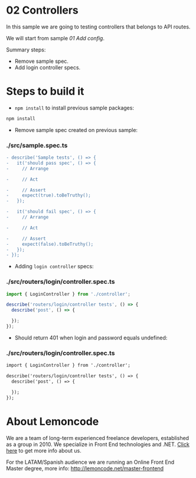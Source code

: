 # 02 Controllers

In this sample we are going to testing controllers that belongs to API routes.

We will start from sample _01 Add config_.

Summary steps:
 - Remove sample spec.
 - Add login controller specs.

# Steps to build it

- `npm install` to install previous sample packages:

```bash
npm install
```

- Remove sample spec created on previous sample:

### ./src/sample.spec.ts
```diff
- describe('Sample tests', () => {
-   it('should pass spec', () => {
-     // Arrange

-     // Act

-     // Assert
-     expect(true).toBeTruthy();
-   });

-   it('should fail spec', () => {
-     // Arrange

-     // Act

-     // Assert
-     expect(false).toBeTruthy();
-   });
- });
```

- Adding `login controller` specs:

### ./src/routers/login/controller.spec.ts
```javascript
import { LoginController } from './controller';

describe('routers/login/controller tests', () => {
  describe('post', () => {

  });
});
```

- Should return 401 when login and password equals undefined:

### ./src/routers/login/controller.spec.ts
```diff
import { LoginController } from './controller';

describe('routers/login/controller tests', () => {
  describe('post', () => {

  });
});
```

# About Lemoncode

We are a team of long-term experienced freelance developers, established as a group in 2010.
We specialize in Front End technologies and .NET. [Click here](http://lemoncode.net/services/en/#en-home) to get more info about us.

For the LATAM/Spanish audience we are running an Online Front End Master degree, more info: http://lemoncode.net/master-frontend
